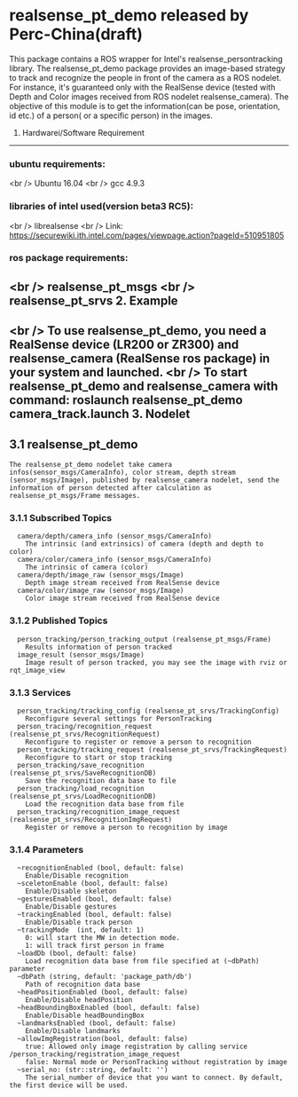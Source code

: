 realsense_pt_demo released by Perc-China(draft)
======================================
This package contains a ROS wrapper for Intel's realsense_persontracking library. The realsense_pt_demo package provides an image-based strategy to track and recognize the people in front of the camera as a ROS nodelet. For instance, it's guaranteed only with the RealSense device (tested with Depth and Color images received from ROS nodelet realsense_camera). The objective of this module is to get the information(can be pose, orientation, id etc.) of a person( or a specific person) in the images.  

1. Hardwarei/Software Requirement
--------------------------------------
### ubuntu requirements:
<br /\>     Ubuntu 16.04
<br /\>     gcc 4.9.3
### libraries of intel used(version beta3 RC5):
<br /\>     librealsense
<br /\>     Link: https://securewiki.ith.intel.com/pages/viewpage.action?pageId=510951805
### ros package requirements:
<br /\>     realsense_pt_msgs
<br /\>     realsense_pt_srvs
2. Example 
--------------------------------------
<br /\>    To use realsense_pt_demo, you need a RealSense device (LR200 or ZR300) and realsense_camera (RealSense ros package) in your system and launched.
<br /\>    To start realsense_pt_demo and realsense_camera with command: 
           roslaunch realsense_pt_demo camera_track.launch
3. Nodelet
--------------------------------------
##  3.1 realsense_pt_demo 
    The realsense_pt_demo nodelet take camera infos(sensor_msgs/CameraInfo), color stream, depth stream (sensor_msgs/Image), published by realsense_camera nodelet, send the information of person detected after calculation as realsense_pt_msgs/Frame messages.
###  3.1.1 Subscribed Topics
      camera/depth/camera_info (sensor_msgs/CameraInfo)
        The intrinsic (and extrinsics) of camera (depth and depth to color)
      camera/color/camera_info (sensor_msgs/CameraInfo)
        The intrinsic of camera (color)
      camera/depth/image_raw (sensor_msgs/Image)
        Depth image stream received from RealSense device
      camera/color/image_raw (sensor_msgs/Image)
        Color image stream received from RealSense device
###  3.1.2 Published Topics
      person_tracking/person_tracking_output (realsense_pt_msgs/Frame)
        Results information of person tracked
      image_result (sensor_msgs/Image)
        Image result of person tracked, you may see the image with rviz or rqt_image_view
###  3.1.3 Services
      person_tracking/tracking_config (realsense_pt_srvs/TrackingConfig)
        Reconfigure several settings for PersonTracking
      person_tracing/recognition_request (realsense_pt_srvs/RecognitionRequest)
        Reconfigure to register or remove a person to recognition 
      person_tracking/tracking_request (realsense_pt_srvs/TrackingRequest)
        Reconfigure to start or stop tracking
      person_tracking/save_recognition (realsense_pt_srvs/SaveRecognitionDB)
        Save the recognition data base to file
      person_tracking/load_recognition (realsense_pt_srvs/LoadRecognitionDB)
        Load the recognition data base from file
      person_tracking/recognition_image_request (realsense_pt_srvs/RecognitionImgRequest)
        Register or remove a person to recognition by image
###  3.1.4 Parameters
      ~recognitionEnabled (bool, default: false)
        Enable/Disable recognition
      ~sceletonEnable (bool, default: false)
        Enable/Disable skeleton
      ~gesturesEnabled (bool, default: false)
        Enable/Disable gestures
      ~trackingEnabled (bool, default: false)
        Enable/Disable track person
      ~trackingMode  (int, default: 1)
        0: will start the MW in detection mode.
        1: will track first person in frame
      ~loadDb (bool, default: false)
        Load recognition data base from file specified at (~dbPath) parameter
      ~dbPath (string, default: 'package_path/db')
        Path of recognition data base
      ~headPositionEnabled (bool, default: false)
        Enable/Disable headPosition
      ~headBoundingBoxEnabled (bool, default: false)
        Enable/Disable headBoundingBox
      ~landmarksEnabled (bool, default: false)
        Enable/Disable landmarks
      ~allowImgRegistration(bool, default: false)
        true: Allowed only image registration by calling service /person_tracking/registration_image_request
        false: Normal mode or PersonTracking without registration by image
      ~serial_no: (str::string, default: '') 
        The serial_number of device that you want to connect. By default, the first device will be used.
   
